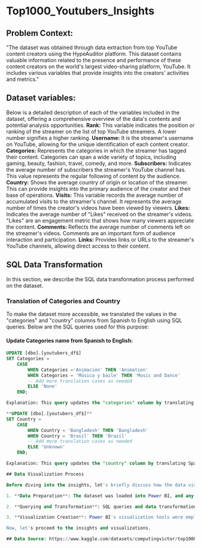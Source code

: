 # Top1000_Youtubers_Insights

## Problem Context:
"The dataset was obtained through data extraction from top YouTube content creators using the HypeAuditor platform. This dataset contains valuable information related to the presence and performance of these content creators on the world's largest video-sharing platform, YouTube. It includes various variables that provide insights into the creators' activities and metrics."

## Dataset variables:
Below is a detailed description of each of the variables included in the dataset, offering a comprehensive overview of the data's contents and potential analysis opportunities.
**Rank:** This variable indicates the position or ranking of the streamer on the list of top YouTube streamers. A lower number signifies a higher ranking.
**Username:** It is the streamer's username on YouTube, allowing for the unique identification of each content creator.
**Categories:** Represents the categories in which the streamer has tagged their content. Categories can span a wide variety of topics, including gaming, beauty, fashion, travel, comedy, and more.
**Subscribers:** Indicates the average number of subscribers the streamer's YouTube channel has. This value represents the regular following of content by the audience.
**Country:** Shows the average country of origin or location of the streamer. This can provide insights into the primary audience of the creator and their base of operations.
**Visits:** This variable records the average number of accumulated visits to the streamer's channel. It represents the average number of times the creator's videos have been viewed by viewers.
**Likes:** Indicates the average number of "Likes" received on the streamer's videos. "Likes" are an engagement metric that shows how many viewers appreciate the content.
**Comments:** Reflects the average number of comments left on the streamer's videos. Comments are an important form of audience interaction and participation.
**Links:** Provides links or URLs to the streamer's YouTube channels, allowing direct access to their content.

## SQL Data Transformation

In this section, we describe the SQL data transformation process performed on the dataset.

### Translation of Categories and Country

To make the dataset more accessible, we translated the values in the "categories" and "country" columns from Spanish to English using SQL queries. Below are the SQL queries used for this purpose:

#### Update Categories name from Spanish to English:

```sql
UPDATE [dbo].[youtubers_df$]
SET Categories = 
    CASE
        WHEN Categories ='Animación' THEN 'Animation'
        WHEN Categories = 'Música y baile' THEN 'Music and Dance'
        -- Add more translation cases as needed
        ELSE 'None'
    END;

Explanation: This query updates the "categories" column by translating Spanish category names to English.

**UPDATE [dbo].[youtubers_df$]**
SET Country = 
    CASE
        WHEN Country = 'Bangladesh' THEN 'Bangladesh'
        WHEN Country = 'Brasil' THEN 'Brazil'
        -- Add more translation cases as needed
        ELSE 'Unknown'
    END;

Explanation: This query updates the "country" column by translating Spanish country names to English.

## Data Visualization Process

Before diving into the insights, let's briefly discuss how the data visualizations were created using Power BI. The following steps were taken to analyze and visualize the top 1000 YouTubers' statistics:

1. **Data Preparation**: The dataset was loaded into Power BI, and any necessary data cleaning or formatting steps were performed.

2. **Querying and Transformation**: SQL queries and data transformations were used to shape the data, translate categories and country names, and prepare it for visualization.

3. **Visualization Creation**: Power BI's visualization tools were employed to create the charts, graphs, and tables that represent our insights.

Now, let's proceed to the insights and visualizations.

## Data Source: https://www.kaggle.com/datasets/computingvictor/top1000youtubers/

